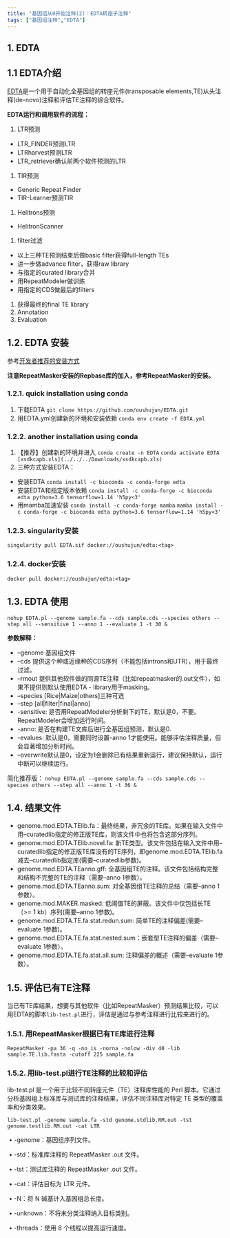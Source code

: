 ```yaml
---
title: "基因组从0开始注释(2)：EDTA转座子注释"
tags: ["基因组注释","EDTA"]
---
```


## 1. EDTA

## 1.1 EDTA介绍

[EDTA](https://github.com/oushujun/EDTA#quick-installation-using-conda-linux64)是一个用于自动化全基因组的转座元件(transposable elements,TE)从头注释(de-novo)注释和评估TE注释的综合软件。

**EDTA运行和调用软件的流程：**

1. LTR预测

- LTR_FINDER预测LTR
- LTRharvest预测LTR
- LTR_retriever确认前两个软件预测的LTR

1. TIR预测

- Generic Repeat Finder
- TIR-Learner预测TIR

1. Helitrons预测

- HelitronScanner

1. filter过滤

- 以上三种TE预测结束后做basic filter获得full-length TEs
- 进一步做advance filter，获得raw library
- 与指定的curated library合并
- 用RepeatModeler做训练
- 用指定的CDS做最后的filters

1. 获得最终的final TE library
2. Annotation
3. Evaluation

## 1.2. EDTA 安装

参考[开发者推荐的安装方式](https://github.com/oushujun/EDTA#installation)

**注意RepeatMasker安装的Repbase库的加入，参考RepeatMasker的安装。**

### 1.2.1. quick installation using conda

1. 下载EDTA
   `git clone https://github.com/oushujun/EDTA.git`
2. 用EDTA.yml创建新的环境和安装依赖
   `conda env create -f EDTA.yml`

### 1.2.2. another installation using conda

1. 【推荐】创建新的环境并进入
   `conda create -n EDTA`
   `conda activate EDTA [xsdkcapb.xls](../../../Downloads/xsdkcapb.xls) `
2. 三种方式安装EDTA：

- 安装EDTA
  `conda install -c bioconda -c conda-forge edta`
- 安装EDTA和指定版本依赖
  `conda install -c conda-forge -c bioconda edta python=3.6 tensorflow=1.14 'h5py<3'`
- 用mamba加速安装
  `conda install -c conda-forge mamba`
  `mamba install -c conda-forge -c bioconda edta python=3.6 tensorflow=1.14 'h5py<3'`

### 1.2.3. singularity安装

```
singularity pull EDTA.sif docker://oushujun/edta:<tag>
```

### 1.2.4. docker安装

```
docker pull docker://oushujun/edta:<tag>
```



## 1.3. EDTA 使用

```
nohup EDTA.pl --genome sample.fa --cds sample.cds --species others --step all --sensitive 1 --anno 1 --evaluate 1 -t 30 &
```

**参数解释：**

- –genome 基因组文件
- –cds 提供这个种或近缘种的CDS序列（不能包括introns和UTR），用于最终过滤。
- –rmout 提供其他软件做的同源TE注释（比如repeatmasker的.out文件），如果不提供则默认使用EDTA - library用于masking。
- –species [Rice|Maize|others]三种可选
- –step [all|filter|final|anno]
- -sensitive: 是否用RepeatModeler分析剩下的TE，默认是0，不要。RepeatModeler会增加运行时间。
- -anno: 是否在构建TE文库后进行全基因组预测，默认是0.
- -evalues: 默认是0，需要同时设置-anno 1才能使用。能够评估注释质量，但会显著增加分析时间。
- –overwrite默认是0，设定为1会删除已有结果重新运行，建议保持默认，运行中断可以继续运行。

简化推荐版：
`nohup EDTA.pl --genome sample.fa --cds sample.cds --species others --step all --anno 1 -t 36 &`

## 1.4. 结果文件

- genome.mod.EDTA.TElib.fa：最终结果，非冗余的TE库。如果在输入文件中用–curatedlib指定的修正版TE库，则该文件中也将包含这部分序列。
- genome.mod.EDTA.TElib.novel.fa: 新TE类型。该文件包括在输入文件中用–curatedlib指定的修正版TE库没有的TE序列，即genome.mod.EDTA.TElib.fa减去–curatedlib指定库(需要–curatedlib参数)。
- genome.mod.EDTA.TEanno.gff: 全基因组TE的注释。该文件包括结构完整和结构不完整的TE的注释（需要–anno 1参数）。
- genome.mod.EDTA.TEanno.sum: 对全基因组TE注释的总结（需要–anno 1参数）。
- genome.mod.MAKER.masked: 低阈值TE的屏蔽。该文件中仅包括长TE（>= 1 kb）序列(需要–anno 1参数)。
- genome.mod.EDTA.TE.fa.stat.redun.sum: 简单TE的注释偏差(需要–evaluate 1参数)。
- genome.mod.EDTA.TE.fa.stat.nested.sum：嵌套型TE注释的偏差（需要–evaluate 1参数）。
- genome.mod.EDTA.TE.fa.stat.all.sum: 注释偏差的概述（需要–evaluate 1参数）。

## 1.5. 评估已有TE注释

当已有TE库结果，想要与其他软件（比如RepeatMasker）预测结果比较，可以用EDTA的脚本`lib-test.pl`进行，评估是通过与参考注释进行比较来进行的。

### 1.5.1. 用RepeatMasker根据已有TE库进行注释

```shell
RepeatMasker -pa 36 -q -no_is -norna -nolow -div 40 -lib sample.TE.lib.fasta -cutoff 225 sample.fa
```

### 1.5.2. 用lib-test.pl进行TE注释的比较和评估

lib-test.pl 是一个用于比较不同转座元件（TE）注释库性能的 Perl 脚本。它通过分析基因组上标准库与测试库的注释结果，评估不同注释库对特定 TE 类型的覆盖率和分类效果。

```shell
lib-test.pl -genome sample.fa -std genome.stdlib.RM.out -tst genome.testlib.RM.out -cat LTR
```

​	•	-genome：基因组序列文件。

​	•	-std：标准库注释的 RepeatMasker .out 文件。

​	•	-tst：测试库注释的 RepeatMasker .out 文件。

​	•	-cat：评估目标为 LTR 元件。

​	•	-N：将 N 碱基计入基因组总长度。

​	•	-unknown：不将未分类注释纳入目标类别。

​	•	-threads：使用 8 个线程以提高运行速度。

